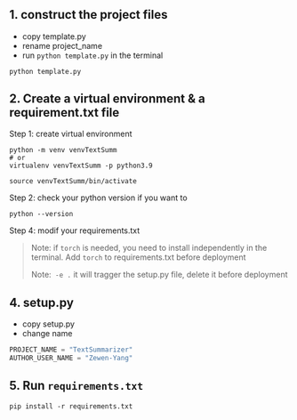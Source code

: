 # 


## 1. construct the project files

- copy template.py
- rename project_name
- run `python template.py` in the terminal

```shell
python template.py
```


## 2. Create a virtual environment & a requirement.txt file

Step 1: create virtual environment

```shell
python -m venv venvTextSumm
# or 
virtualenv venvTextSumm -p python3.9
```

```shell
source venvTextSumm/bin/activate
```

Step 2: check your python version if you want to

```shell
python --version
```

Step 4:
modif your requirements.txt
> Note: if `torch` is needed, you need to install independently in the terminal. Add `torch` to requirements.txt before deployment
> 
> Note:` -e .` it will tragger the setup.py file, delete it before deployment


## 4. setup.py

- copy setup.py
- change name
```python
PROJECT_NAME = "TextSummarizer"
AUTHOR_USER_NAME = "Zewen-Yang"
```


## 5. Run `requirements.txt`

```shell
pip install -r requirements.txt
```


